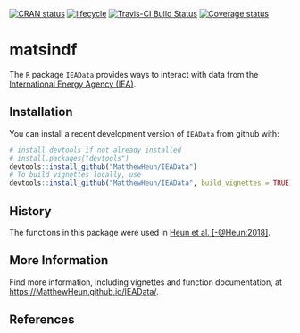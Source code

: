 
<!-- *********** -->
<!-- Note: README.md is generated from README.Rmd.   -->
<!-- Be sure to edit README.Rmd and generate the README.md file by Cmd/Ctl-shift-K -->
<!-- *********** -->
[![CRAN status](https://www.r-pkg.org/badges/version/IEAData)](https://cran.r-project.org/package=IEAData) [![lifecycle](https://img.shields.io/badge/lifecycle-maturing-blue.svg)](https://www.tidyverse.org/lifecycle/#experimental) [![Travis-CI Build Status](https://travis-ci.org/MatthewHeun/IEAData.svg?branch=master)](https://travis-ci.org/MatthewHeun/IEAData) [![Coverage status](https://codecov.io/gh/MatthewHeun/IEAData/branch/master/graph/badge.svg)](https://codecov.io/github/MatthewHeun/IEAData?branch=master)

matsindf
========

The `R` package `IEAData` provides ways to interact with data from the [International Energy Agency (IEA)](http://www.iea.org).

Installation
------------

<!-- You can install `IEAData` from CRAN with: -->
<!-- ```{r CRAN-installation, eval = FALSE} -->
<!-- install.packages("IEAData") -->
<!-- ``` -->
You can install a recent development version of `IEAData` from github with:

``` r
# install devtools if not already installed
# install.packages("devtools")
devtools::install_github("MatthewHeun/IEAData")
# To build vignettes locally, use
devtools::install_github("MatthewHeun/IEAData", build_vignettes = TRUE)
```

History
-------

The functions in this package were used in [Heun et al. \[-@Heun:2018\]](https://doi.org/10.1016/j.apenergy.2018.05.109).

More Information
----------------

Find more information, including vignettes and function documentation, at <https://MatthewHeun.github.io/IEAData/>.

References
----------
